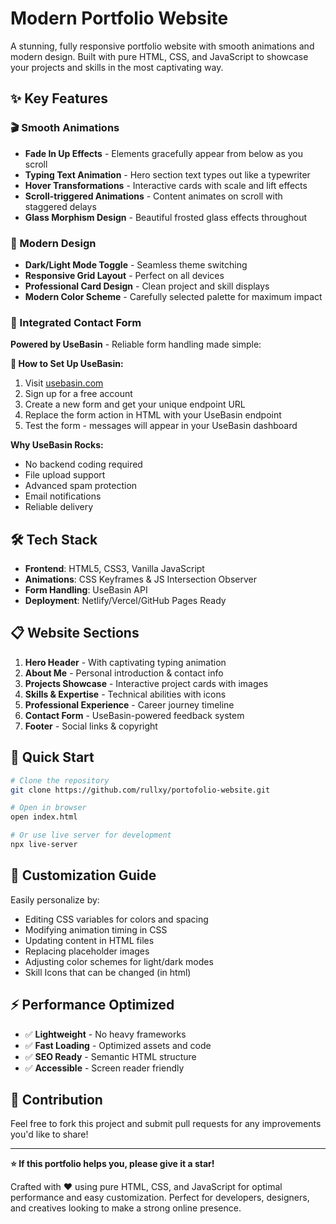 # Modern Portfolio Website

A stunning, fully responsive portfolio website with smooth animations and modern design. Built with pure HTML, CSS, and JavaScript to showcase your projects and skills in the most captivating way.

## ✨ Key Features

### 🎬 Smooth Animations
- **Fade In Up Effects** - Elements gracefully appear from below as you scroll
- **Typing Text Animation** - Hero section text types out like a typewriter
- **Hover Transformations** - Interactive cards with scale and lift effects
- **Scroll-triggered Animations** - Content animates on scroll with staggered delays
- **Glass Morphism Design** - Beautiful frosted glass effects throughout

### 🎨 Modern Design
- **Dark/Light Mode Toggle** - Seamless theme switching
- **Responsive Grid Layout** - Perfect on all devices
- **Professional Card Design** - Clean project and skill displays
- **Modern Color Scheme** - Carefully selected palette for maximum impact

### 📧 Integrated Contact Form
**Powered by UseBasin** - Reliable form handling made simple:

**🚀 How to Set Up UseBasin:**
1. Visit [usebasin.com](https://usebasin.com)
2. Sign up for a free account
3. Create a new form and get your unique endpoint URL
4. Replace the form action in HTML with your UseBasin endpoint
5. Test the form - messages will appear in your UseBasin dashboard

**Why UseBasin Rocks:**
- No backend coding required
- File upload support
- Advanced spam protection
- Email notifications
- Reliable delivery

## 🛠️ Tech Stack

- **Frontend**: HTML5, CSS3, Vanilla JavaScript
- **Animations**: CSS Keyframes & JS Intersection Observer
- **Form Handling**: UseBasin API
- **Deployment**: Netlify/Vercel/GitHub Pages Ready

## 📋 Website Sections

1. **Hero Header** - With captivating typing animation
2. **About Me** - Personal introduction & contact info
3. **Projects Showcase** - Interactive project cards with images
4. **Skills & Expertise** - Technical abilities with icons
5. **Professional Experience** - Career journey timeline
6. **Contact Form** - UseBasin-powered feedback system
7. **Footer** - Social links & copyright

## 🚀 Quick Start

```bash
# Clone the repository
git clone https://github.com/rullxy/portofolio-website.git

# Open in browser
open index.html

# Or use live server for development
npx live-server
```

## 🎨 Customization Guide

Easily personalize by:
- Editing CSS variables for colors and spacing
- Modifying animation timing in CSS
- Updating content in HTML files
- Replacing placeholder images
- Adjusting color schemes for light/dark modes
- Skill Icons that can be changed (in html)
## ⚡ Performance Optimized

- ✅ **Lightweight** - No heavy frameworks
- ✅ **Fast Loading** - Optimized assets and code
- ✅ **SEO Ready** - Semantic HTML structure
- ✅ **Accessible** - Screen reader friendly

## 🤝 Contribution

Feel free to fork this project and submit pull requests for any improvements you'd like to share!

---

**⭐ If this portfolio helps you, please give it a star!**

Crafted with ❤️ using pure HTML, CSS, and JavaScript for optimal performance and easy customization. Perfect for developers, designers, and creatives looking to make a strong online presence.
